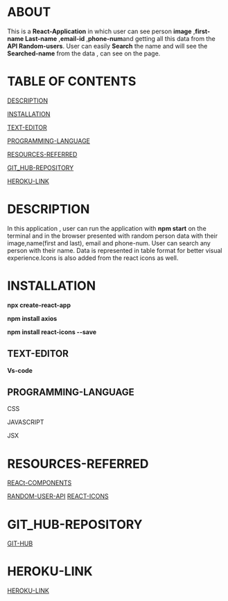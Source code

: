 # ABOUT 
This is a **React-Application** in which user can see person **image** ,**first-name Last-name** ,**email-id** ,**phone-num**and getting all this data from the **API Random-users**. User can easily **Search** the name and will see the **Searched-name** from the data , can see on the page. 


# TABLE OF CONTENTS
[ DESCRIPTION](#DESCRIPTION)

[INSTALLATION](#INSTALLATION)

[TEXT-EDITOR](#TEXT-EDITOR)

[PROGRAMMING-LANGUAGE](#PROGRAMMING-LANGUAGE)

[RESOURCES-REFERRED](#RESOURCES-REFERRED)


[GIT_HUB-REPOSITORY](#GIT_HUB-REPOSITORY)

[ HEROKU-LINK](#HEROKU-LINK) 










# DESCRIPTION

In this application , user can run the application with **npm start** on the terminal and in the browser presented with random person data with their image,name(first and last), email and phone-num. User can search any person with their name. Data is represented in table format for better visual experience.Icons is also added from the react icons as well.

# INSTALLATION

**npx create-react-app<appname>**

**npm install axios**

**npm install react-icons --save**






## TEXT-EDITOR
**Vs-code**

## PROGRAMMING-LANGUAGE

CSS

JAVASCRIPT

JSX

# RESOURCES-REFERRED
[REACt-COMPONENTS](https://www.studytonight.com/post/reactjs-components-stateless-functional-and-stateful-class-components)

[RANDOM-USER-API](https://randomuser.me/api/?results=10&nat=us)
[REACT-ICONS](https://react-icons.github.io/react-icons/)



# GIT_HUB-REPOSITORY
[GIT-HUB](https://github.com/nehreetkaur/reacthmk/tree/main/employee-directory)

# HEROKU-LINK
[HEROKU-LINK]()

